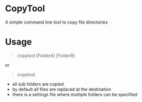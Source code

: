 # CopyTool

A simple command line tool to copy file directories

# Usage

>copytool [FolderA] [FolderB]

or

>copytool

- all sub folders are copied
- by default all files are replaced at the destination
- there is a settings file where multiple folders can be specified
